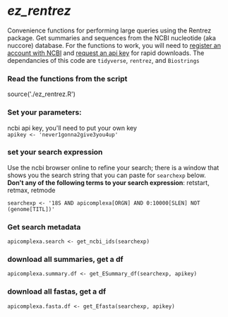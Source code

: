# *ez_rentrez*

Convenience functions for performing large queries using the Rentrez package. Get summaries and sequences from the NCBI nucleotide (aka nuccore) database. For the functions to work, you will need to [register an account with NCBI](https://www.ncbi.nlm.nih.gov/account/register/) and [request an api key](https://ncbiinsights.ncbi.nlm.nih.gov/2017/11/02/new-api-keys-for-the-e-utilities/#:~:text=To%20create%20the%20key%2C%20go,and%20copy%20the%20resulting%20key.) for rapid downloads. The dependancies of this code are `tidyverse`, `rentrez`, and `Biostrings`

### Read the functions from the script
source('./ez_rentrez.R')

### Set your parameters:  

ncbi api key, you'll need to put your own key  
`apikey <- 'never1gonna2give3you4up' `

### set your search expression

Use the ncbi browser online to refine your search; there is a window that shows you the search string that you can paste for `searchexp` below.  
**Don't any of the following terms to your search expression**: retstart, retmax, retmode  

`searchexp <- '18S AND apicomplexa[ORGN] AND 0:10000[SLEN] NOT (genome[TITL])'`

### Get search metadata 

`apicomplexa.search <- get_ncbi_ids(searchexp)`

### download all summaries, get a df
`apicomplexa.summary.df <- get_ESummary_df(searchexp, apikey)`

### download all fastas, get a df
`apicomplexa.fasta.df <- get_Efasta(searchexp, apikey)`
